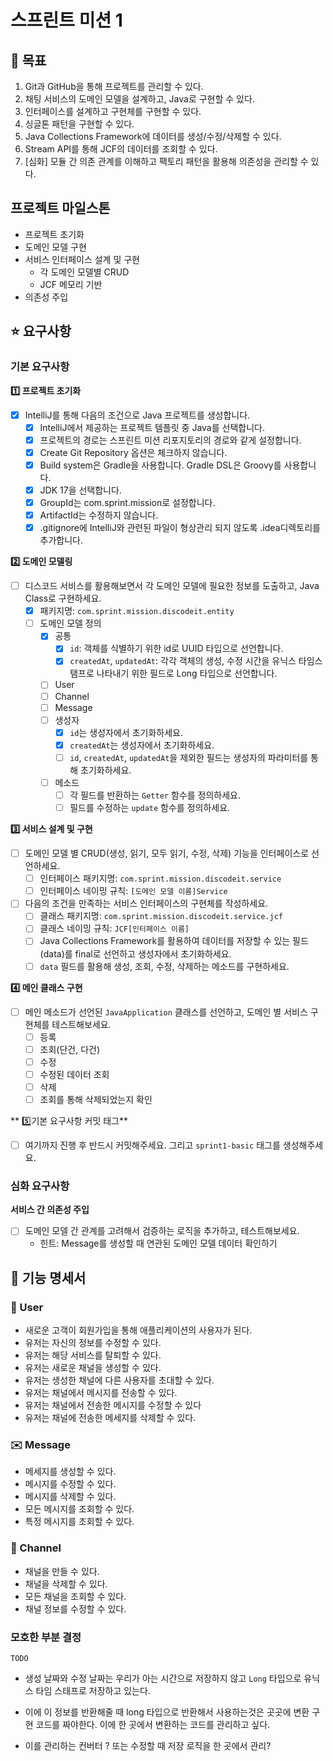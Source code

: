 # 스프린트 미션 1

## 🚀 목표

1. Git과 GitHub을 통해 프로젝트를 관리할 수 있다.
2. 채팅 서비스의 도메인 모델을 설계하고, Java로 구현할 수 있다.
3. 인터페이스를 설계하고 구현체를 구현할 수 있다.
4. 싱글톤 패턴을 구현할 수 있다.
5. Java Collections Framework에 데이터를 생성/수정/삭제할 수 있다.
6. Stream API를 통해 JCF의 데이터를 조회할 수 있다.
7. [심화] 모듈 간 의존 관계를 이해하고 팩토리 패턴을 활용해 의존성을 관리할 수 있다.

## 프로젝트 마일스톤

- 프로젝트 초기화
- 도메인 모델 구현
- 서비스 인터페이스 설계 및 구현
    - 각 도메인 모델별 CRUD
    - JCF 메모리 기반
- 의존성 주입

## ⭐ 요구사항

### 기본 요구사항

**1️⃣ 프로젝트 초기화**

- [x] IntelliJ를 통해 다음의 조건으로 Java 프로젝트를 생성합니다.
    - [x]  IntelliJ에서 제공하는 프로젝트 템플릿 중 Java를 선택합니다.
    - [x]  프로젝트의 경로는 스프린트 미션 리포지토리의 경로와 같게 설정합니다.
    - [x]  Create Git Repository 옵션은 체크하지 않습니다.
    - [x]  Build system은 Gradle을 사용합니다. Gradle DSL은 Groovy를 사용합니다.
    - [x]  JDK 17을 선택합니다.
    - [x]  GroupId는 com.sprint.mission로 설정합니다.
    - [x]  ArtifactId는 수정하지 않습니다.
    - [x]  .gitignore에 IntelliJ와 관련된 파일이 형상관리 되지 않도록 .idea디렉토리를 추가합니다.

**2️⃣ 도메인 모델링**

- [ ] 디스코드 서비스를 활용해보면서 각 도메인 모델에 필요한 정보를 도출하고, Java Class로 구현하세요.
    - [x] 패키지명: `com.sprint.mission.discodeit.entity`
    - [ ] 도메인 모델 정의
        - [x] 공통
            - [x] `id`: 객체를 식별하기 위한 id로 UUID 타입으로 선언합니다.
            - [x] `createdAt`, `updatedAt`: 각각 객체의 생성, 수정 시간을 유닉스 타임스탬프로 나타내기 위한 필드로 Long 타입으로 선언합니다.
        -[ ] User
        - [ ] Channel
        - [ ] Message
        -[ ] 생성자
            - [x] `id`는 생성자에서 초기화하세요.
            - [x] `createdAt`는 생성자에서 초기화하세요.
            - [ ] `id`, `createdAt`, `updatedAt`을 제외한 필드는 생성자의 파라미터를 통해 초기화하세요.
        - [ ] 메소드
            - [ ] 각 필드를 반환하는 `Getter` 함수를 정의하세요.
            - [ ] 필드를 수정하는 `update` 함수를 정의하세요.

**3️⃣ 서비스 설계 및 구현**

- [ ] 도메인 모델 별 CRUD(생성, 읽기, 모두 읽기, 수정, 삭제) 기능을 인터페이스로 선언하세요.
    - [ ] 인터페이스 패키지명: `com.sprint.mission.discodeit.service`
    - [ ] 인터페이스 네이밍 규칙: `[도메인 모델 이름]Service`
- [ ] 다음의 조건을 만족하는 서비스 인터페이스의 구현체를 작성하세요.
    - [ ] 클래스 패키지명: `com.sprint.mission.discodeit.service.jcf`
    - [ ] 클래스 네이밍 규칙: `JCF[인터페이스 이름]`
    - [ ] Java Collections Framework를 활용하여 데이터를 저장할 수 있는 필드(data)를 final로 선언하고 생성자에서 초기화하세요.
    - [ ] `data` 필드를 활용해 생성, 조회, 수정, 삭제하는 메소드를 구현하세요.

**4️⃣ 메인 클래스 구현**

- [ ] 메인 메소드가 선언된 `JavaApplication` 클래스를 선언하고, 도메인 별 서비스 구현체를 테스트해보세요.
    - [ ] 등록
    - [ ] 조회(단건, 다건)
    - [ ] 수정
    - [ ] 수정된 데이터 조회
    - [ ] 삭제
    - [ ] 조회를 통해 삭제되었는지 확인

** 5️⃣기본 요구사항 커밋 태그**

- [ ] 여기까지 진행 후 반드시 커밋해주세요. 그리고 `sprint1-basic` 태그를 생성해주세요.

### 심화 요구사항

**서비스 간 의존성 주입**

- [ ] 도메인 모델 간 관계를 고려해서 검증하는 로직을 추가하고, 테스트해보세요.
    - 힌트: Message를 생성할 때 연관된 도메인 모델 데이터 확인하기

## 📝 기능 명세서

### 🚶 User

- 새로운 고객이 회원가입을 통해 애플리케이션의 사용자가 된다.
- 유저는 자신의 정보를 수정할 수 있다.
- 유저는 해당 서비스를 탈퇴할 수 있다.
- 유저는 새로운 채널을 생성할 수 있다.
- 유저는 생성한 채널에 다른 사용자를 초대할 수 있다.
- 유저는 채널에서 메시지를 전송할 수 있다.
- 유저는 채널에서 전송한 메시지를 수정할 수 있다
- 유저는 채널에 전송한 메세지를 삭제할 수 있다.

### ✉️ Message

- 메세지를 생성할 수 있다.
- 메시지를 수정할 수 있다.
- 메시지를 삭제할 수 있다.
- 모든 메시지를 조회할 수 있다.
- 특정 메시지를 조회할 수 있다.

### 🚪 Channel

- 채널을 만들 수 있다.
- 채널을 삭제할 수 있다.
- 모든 채널을 조회할 수 있다.
- 채널 정보를 수정할 수 있다.

### 모호한 부분 결정

`TODO`

- 생성 날짜와 수정 날짜는 우리가 아는 시간으로 저장하지 않고 `Long` 타입으로 유닉스 타임 스태프로 저장하고 있는다.

- 이에 이 정보를 반환해줄 때 long 타입으로 반환해서 사용하는것은 곳곳에 변환 구현 코드를 짜야한다. 이에 한 곳에서 변환하는 코드를 관리하고 싶다.

- 이를 관리하는 컨버터 ? 또는 수정할 때 저장 로직을 한 곳에서 관리?
